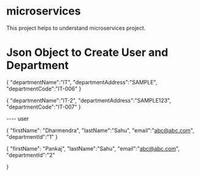 # microservices
This project helps to understand microservices project.
# Json Object to Create User and Department
{
"departmentName":"IT",
"departmentAddress":"SAMPLE",
"departmentCode":"IT-006"
}

{
"departmentName":"IT-2",
"departmentAddress":"SAMPLE123",
"departmentCode":"IT-007"
}


---- user

{
"firstName": "Dharmendra",
"lastName":"Sahu",
"email":"abc@abc.com",
"departmentId":"1"
}

{
"firstName": "Pankaj",
"lastName":"Sahu",
"email":"abc@abc.com",
"departmentId":"2"

}
